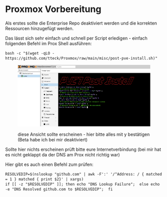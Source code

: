 # Proxmox Vorbereitung

Als erstes sollte die Enterprise Repo deaktiviert werden und die korrekten Ressourcen hinzugefügt werden.

Das lässt sich sehr einfach und schnell per Script erledigen - einfach folgenden Befehl im Prox Shell ausführen:

```
bash -c "$(wget -qLO - https://github.com/tteck/Proxmox/raw/main/misc/post-pve-install.sh)"
```

<figure><img src="../../../.gitbook/assets/image (9).png" alt=""><figcaption><p>diese Ansicht sollte erscheinen - hier bitte alles mit y bestätigen (Beta habe ich bei mir deaktiviert)</p></figcaption></figure>

Sollte hier nichts erscheinen prüft bitte eure Internetverbindung (bei mir hat es nicht geklappt da der DNS am Prox nicht richtig war)



Hier gibt es auch einen Befehl zum prüfen:

```
RESOLVEDIP=$(nslookup "github.com" | awk -F':' '/^Address: / { matched = 1 } matched { print $2}' | xargs)
if [[ -z "$RESOLVEDIP" ]]; then echo "DNS Lookup Failure";  else echo -e "DNS Resolved github.com to $RESOLVEDIP";  fi
```
